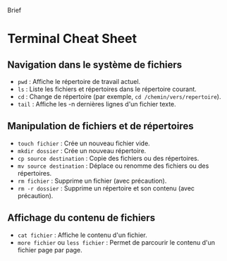 Brief

# Terminal Cheat Sheet

## Navigation dans le système de fichiers

- `pwd` : Affiche le répertoire de travail actuel.
- `ls` : Liste les fichiers et répertoires dans le répertoire courant.
- `cd` : Change de répertoire (par exemple, `cd /chemin/vers/repertoire`).
- `tail` : Affiche les -n dernières lignes d'un fichier texte.

## Manipulation de fichiers et de répertoires

- `touch fichier` : Crée un nouveau fichier vide.
- `mkdir dossier` : Crée un nouveau répertoire.
- `cp source destination` : Copie des fichiers ou des répertoires.
- `mv source destination` : Déplace ou renomme des fichiers ou des répertoires.
- `rm fichier` : Supprime un fichier (avec précaution).
- `rm -r dossier` : Supprime un répertoire et son contenu (avec précaution).

## Affichage du contenu de fichiers

- `cat fichier` : Affiche le contenu d'un fichier.
- `more fichier` ou `less fichier` : Permet de parcourir le contenu d'un fichier page par page.